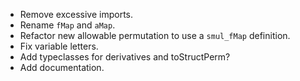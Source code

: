 - Remove excessive imports.
- Rename `fMap` and `aMap`.
- Refactor new allowable permutation to use a `smul_fMap` definition.
- Fix variable letters.
- Add typeclasses for derivatives and toStructPerm?
- Add documentation.
